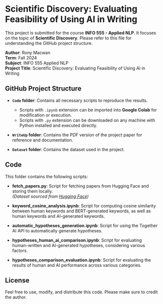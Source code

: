 # Scientific Discovery: Evaluating Feasibility of Using AI in Writing

This project is submitted for the course **INFO 555 - Applied NLP**. It focuses on the topic of **Scientific Discovery**. Please refer to this file for understanding the GitHub project structure.

**Author**: Rony Macwan  
**Term**: Fall 2024  
**Subject**: INFO 555 Applied NLP  
**Project Title**: Scientific Discovery: Evaluating Feasibility of Using AI in Writing

## GitHub Project Structure

- **`Code` folder**: Contains all necessary scripts to reproduce the results.  
  - Scripts with `.ipynb` extension can be imported into **Google Colab** for modification or execution.  
  - Scripts with `.py` extension can be downloaded on any machine with Python installed and executed directly.

- **`WriteUp` folder**: Contains the PDF version of the project paper for reference and documentation.

- **`Dataset` folder**: Contains the dataset used in the project.

## Code

This folder contains the following scripts:

- **fetch_papers.py**: Script for fetching papers from Hugging Face and storing them locally.  
  *(Dataset sourced from [Hugging Face](https://huggingface.co/datasets/zelalt/arxiv-papers))*

- **keyword_cosine_analysis.ipynb**: Script for computing cosine similarity between human keywords and BERT-generated keywords, as well as human keywords and AI-generated keywords.

- **automatic_hypotheses_generation.ipynb**: Script for using the Together AI API to automatically generate hypotheses.

- **hypotheses_human_ai_comparison.ipynb**: Script for evaluating human-written and AI-generated hypotheses, considering various factors.

- **hypotheses_comparison_evaluation.ipynb**: Script for evaluating the results of human and AI performance across various categories.

## License

Feel free to use, modify, and distribute this code. Please make sure to credit the author. 